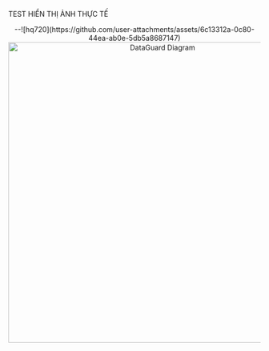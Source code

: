 <p style=align="center">TEST HIỂN THỊ ẢNH THỰC TẾ</p>
<p align="center">
  --![hq720](https://github.com/user-attachments/assets/6c13312a-0c80-44ea-ab0e-5db5a8687147)
  <img src="https://github.com/user-attachments/assets/6c13312a-0c80-44ea-ab0e-5db5a8687147" width="600" alt="DataGuard Diagram"> 
</p>

